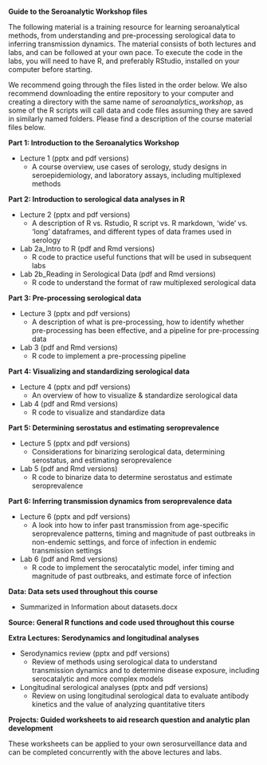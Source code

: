 **Guide to the Seroanalytic Workshop files**

The following material is a training resource for learning seroanalytical methods, from understanding and pre-processing serological data to inferring transmission dynamics. The material consists of both lectures and labs, and can be followed at your own pace. To execute the code in the labs, you will need to have R, and preferably RStudio, installed on your computer before starting.

We recommend going through the files listed in the order below. We also recommend downloading the entire repository to your computer and creating a directory with the same name of *seroanalytics_workshop*, as some of the R scripts will call data and code files assuming they are saved in similarly named folders. Please find a description of the course material files below.

**Part 1: Introduction to the Seroanalytics Workshop**
- Lecture 1 (pptx and pdf versions)
  - A course overview, use cases of serology, study designs in seroepidemiology, and laboratory assays, including multiplexed methods

**Part 2: Introduction to serological data analyses in R**
- Lecture 2 (pptx and pdf versions)
  - A description of R vs. Rstudio, R script vs. R markdown, ‘wide’ vs. ‘long’ dataframes, and different types of data frames used in serology
- Lab 2a_Intro to R (pdf and Rmd versions)
  - R code to practice useful functions that will be used in subsequent labs
- Lab 2b_Reading in Serological Data (pdf and Rmd versions)
  - R code to understand the format of raw multiplexed serological data

**Part 3: Pre-processing serological data**
- Lecture 3 (pptx and pdf versions)
  - A description of what is pre-processing, how to identify whether pre-processing has been effective, and a pipeline for pre-processing data
- Lab 3 (pdf and Rmd versions)
  - R code to implement a pre-processing pipeline

**Part 4: Visualizing and standardizing serological data**
- Lecture 4 (pptx and pdf versions)
  - An overview of how to visualize & standardize serological data
- Lab 4  (pdf and Rmd versions)
  - R code to visualize and standardize data

**Part 5: Determining serostatus and estimating seroprevalence**
- Lecture 5 (pptx and pdf versions)
  - Considerations for binarizing serological data, determining serostatus, and estimating seroprevalence
- Lab 5 (pdf and Rmd versions)
  - R code to binarize data to determine serostatus and estimate seroprevalence   

**Part 6: Inferring transmission dynamics from seroprevalence data**
- Lecture 6 (pptx and pdf versions)
  - A look into how to infer past transmission from age-specific seroprevalence patterns, timing and magnitude of past outbreaks in non-endemic settings, and force of infection in endemic transmission settings
- Lab 6 (pdf and Rmd versions)
  - R code to implement the serocatalytic model, infer timing and magnitude of past outbreaks, and estimate force of infection

**Data: Data sets used throughout this course**
- Summarized in Information about datasets.docx

**Source: General R functions and code used throughout this course**

**Extra Lectures: Serodynamics and longitudinal analyses**
- Serodynamics review (pptx and pdf versions)
  - Review of methods using serological data to understand transmission dynamics and to determine disease exposure, including serocatalytic and more complex models
- Longitudinal serological analyses (pptx and pdf versions)
  - Review on using longitudinal serological data to evaluate antibody kinetics and the value of analyzing quantitative titers

**Projects: Guided worksheets to aid research question and analytic plan development**

These worksheets can be applied to your own serosurveillance data and can be completed concurrently with the above lectures and labs.
